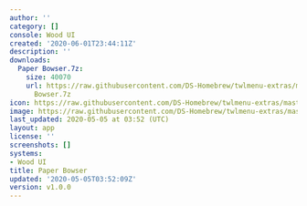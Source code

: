 ```yaml
---
author: ''
category: []
console: Wood UI
created: '2020-06-01T23:44:11Z'
description: ''
downloads:
  Paper Bowser.7z:
    size: 40070
    url: https://raw.githubusercontent.com/DS-Homebrew/twlmenu-extras/master/_nds/TWiLightMenu/akmenu/themes/Paper
      Bowser.7z
icon: https://raw.githubusercontent.com/DS-Homebrew/twlmenu-extras/master/unistore/icons/ak.png
image: https://raw.githubusercontent.com/DS-Homebrew/twlmenu-extras/master/unistore/icons/ak.png
last_updated: 2020-05-05 at 03:52 (UTC)
layout: app
license: ''
screenshots: []
systems:
- Wood UI
title: Paper Bowser
updated: '2020-05-05T03:52:09Z'
version: v1.0.0
---
```

